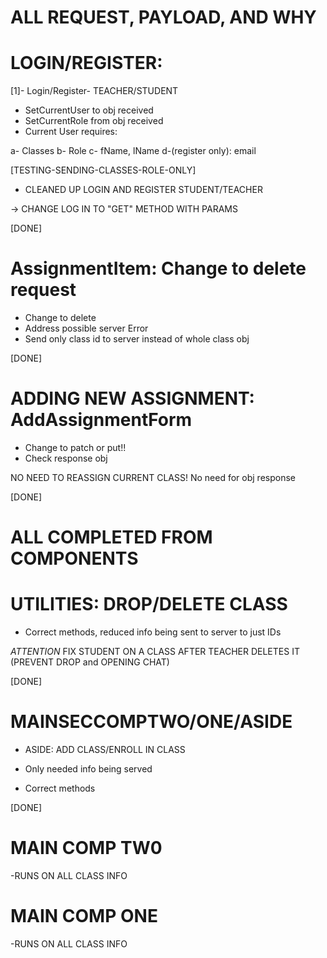 # ALL REQUEST, PAYLOAD, AND WHY

# LOGIN/REGISTER:

[1]- Login/Register- TEACHER/STUDENT

- SetCurrentUser to obj received
- SetCurrentRole from obj received
- Current User requires:

a- Classes
b- Role
c- fName, lName
d-(register only): email

[TESTING-SENDING-CLASSES-ROLE-ONLY]

- CLEANED UP LOGIN AND REGISTER STUDENT/TEACHER

-> CHANGE LOG IN TO "GET" METHOD WITH PARAMS

[DONE]

# AssignmentItem: Change to delete request

- Change to delete
- Address possible server Error
- Send only class id to server instead of whole class obj

[DONE]

# ADDING NEW ASSIGNMENT: AddAssignmentForm

- Change to patch or put!!
- Check response obj

NO NEED TO REASSIGN CURRENT CLASS! No need for obj response

[DONE]

# ALL COMPLETED FROM COMPONENTS

# UTILITIES: DROP/DELETE CLASS

- Correct methods, reduced info being sent to server to just IDs

_ATTENTION_ FIX STUDENT ON A CLASS AFTER TEACHER DELETES IT (PREVENT DROP and OPENING CHAT)

[DONE]

# MAINSECCOMPTWO/ONE/ASIDE

- ASIDE: ADD CLASS/ENROLL IN CLASS

- Only needed info being served
- Correct methods

[DONE]

# MAIN COMP TW0

-RUNS ON ALL CLASS INFO

# MAIN COMP ONE

-RUNS ON ALL CLASS INFO
